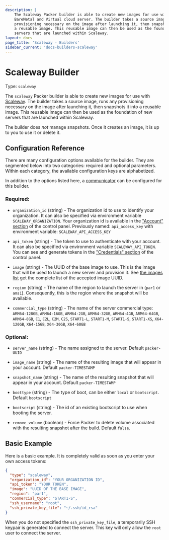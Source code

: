 ```yaml
---
description: |
    The Scaleway Packer builder is able to create new images for use with Scaleway
    BareMetal and Virtual cloud server. The builder takes a source image, runs any
    provisioning necessary on the image after launching it, then snapshots it into
    a reusable image. This reusable image can then be used as the foundation of new
    servers that are launched within Scaleway.
layout: docs
page_title: 'Scaleway - Builders'
sidebar_current: 'docs-builders-scaleway'
---
```


# Scaleway Builder

Type: `scaleway`

The `scaleway` Packer builder is able to create new images for use with
[Scaleway](https://www.scaleway.com). The builder takes a source image, runs
any provisioning necessary on the image after launching it, then snapshots it
into a reusable image. This reusable image can then be used as the foundation
of new servers that are launched within Scaleway.

The builder does *not* manage snapshots. Once it creates an image, it is up to
you to use it or delete it.

## Configuration Reference

There are many configuration options available for the builder. They are
segmented below into two categories: required and optional parameters. Within
each category, the available configuration keys are alphabetized.

In addition to the options listed here, a
[communicator](/docs/templates/communicator.html) can be configured for this
builder.

### Required:

-   `organization_id` (string) - The organization id to use to identify your
    organization. It can also be specified via environment variable
    `SCALEWAY_ORGANIZATION`. Your organization id is available in the
    ["Account" section](https://cloud.scaleway.com/#/account) of the
    control panel.
    Previously named: `api_access_key` with environment variable: `SCALEWAY_API_ACCESS_KEY`

-   `api_token` (string) - The token to use to authenticate with your account.
    It can also be specified via environment variable `SCALEWAY_API_TOKEN`. You
    can see and generate tokens in the ["Credentials"
    section](https://cloud.scaleway.com/#/credentials) of the control panel.

-   `image` (string) - The UUID of the base image to use. This is the image
    that will be used to launch a new server and provision it. See
    [the images list](https://api-marketplace.scaleway.com/images)
    get the complete list of the accepted image UUID.

-   `region` (string) - The name of the region to launch the server in (`par1`
    or `ams1`). Consequently, this is the region where the snapshot will be
    available.

-   `commercial_type` (string) - The name of the server commercial type:
    `ARM64-128GB`, `ARM64-16GB`, `ARM64-2GB`, `ARM64-32GB`, `ARM64-4GB`,
    `ARM64-64GB`, `ARM64-8GB`, `C1`, `C2L`, `C2M`, `C2S`, `START1-L`,
    `START1-M`, `START1-S`, `START1-XS`, `X64-120GB`, `X64-15GB`, `X64-30GB`,
    `X64-60GB`

### Optional:

-   `server_name` (string) - The name assigned to the server. Default
    `packer-UUID`

-   `image_name` (string) - The name of the resulting image that will appear in
    your account. Default `packer-TIMESTAMP`

-   `snapshot_name` (string) - The name of the resulting snapshot that will
    appear in your account. Default `packer-TIMESTAMP`

-   `boottype` (string) - The type of boot, can be either `local` or
    `bootscript`. Default `bootscript`

-   `bootscript` (string) - The id of an existing bootscript to use when
    booting the server.

-   `remove_volume` (boolean) - Force Packer to delete volume associated with
    the resulting snapshot after the build. Default `false`.

## Basic Example

Here is a basic example. It is completely valid as soon as you enter your own
access tokens:

``` json
{
  "type": "scaleway",
  "organization_id": "YOUR ORGANIZATION ID",
  "api_token": "YOUR TOKEN",
  "image": "UUID OF THE BASE IMAGE",
  "region": "par1",
  "commercial_type": "START1-S",
  "ssh_username": "root",
  "ssh_private_key_file": "~/.ssh/id_rsa"
}
```

When you do not specified the `ssh_private_key_file`, a temporarily SSH keypair
is generated to connect the server. This key will only allow the `root` user to
connect the server.
